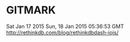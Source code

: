 # GITMARK

Sat Jan 17 2015
Sun, 18 Jan 2015 05:36:53 GMT
http://rethinkdb.com/blog/rethinkdbdash-iojs/